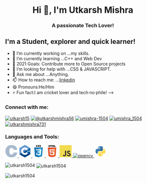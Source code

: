 <h1 align="center">Hi 👋, I'm Utkarsh Mishra</h1>
<h3 align="center">A passionate Tech Lover!</h3>


## I'm a Student, explorer and quick learner!

- 🔭 I’m currently working on ...my skills.
- 🌱 I’m currently learning ...C++ and Web Dev
- 👯 2021 Goals: Contribute more to Open Source projects
- 🤔 I’m looking for help with ...CSS & JAVASCRIPT.
- 💬 Ask me about ...Anything.
- 📫 How to reach me: ...[linkedin](https://www.linkedin.com/in/umishra-1504/)
- 😄 Pronouns:He/Him
- ⚡ Fun fact:I am cricket lover and tech·no·phile!
-->


<h3 align="left">Connect with me:</h3>
<p align="left">
<a href="https://codepen.io/utkarsh15" target="blank"><img align="center" src="https://cdn.jsdelivr.net/npm/simple-icons@3.0.1/icons/codepen.svg" alt="utkarsh15" height="30" width="40" /></a>
<a href="https://twitter.com/@utkarshmishra56" target="blank"><img align="center" src="https://cdn.jsdelivr.net/npm/simple-icons@3.0.1/icons/twitter.svg" alt="@utkarshmishra56" height="30" width="40" /></a>
<a href="https://linkedin.com/in/umishra-1504" target="blank"><img align="center" src="https://cdn.jsdelivr.net/npm/simple-icons@3.0.1/icons/linkedin.svg" alt="umishra-1504" height="30" width="40" /></a>
<a href="https://instagram.com/umishra_1504" target="blank"><img align="center" src="https://cdn.jsdelivr.net/npm/simple-icons@3.0.1/icons/instagram.svg" alt="umishra_1504" height="30" width="40" /></a>
<a href="https://www.hackerrank.com/utkarshmishra731" target="blank"><img align="center" src="https://cdn.jsdelivr.net/npm/simple-icons@3.0.1/icons/hackerrank.svg" alt="utkarshmishra731" height="30" width="40" /></a>
</p>

<h3 align="left">Languages and Tools:</h3>
<p align="left"> <a href="https://www.cprogramming.com/" target="_blank"> <img src="https://raw.githubusercontent.com/devicons/devicon/master/icons/c/c-original.svg" alt="c" width="40" height="40"/> </a> <a href="https://www.w3schools.com/cpp/" target="_blank"> <img src="https://raw.githubusercontent.com/devicons/devicon/master/icons/cplusplus/cplusplus-original.svg" alt="cplusplus" width="40" height="40"/> </a> <a href="https://www.w3schools.com/css/" target="_blank"> <img src="https://raw.githubusercontent.com/devicons/devicon/master/icons/css3/css3-original-wordmark.svg" alt="css3" width="40" height="40"/> </a> <a href="https://www.w3.org/html/" target="_blank"> <img src="https://raw.githubusercontent.com/devicons/devicon/master/icons/html5/html5-original-wordmark.svg" alt="html5" width="40" height="40"/> </a> <a href="https://developer.mozilla.org/en-US/docs/Web/JavaScript" target="_blank"> <img src="https://raw.githubusercontent.com/devicons/devicon/master/icons/javascript/javascript-original.svg" alt="javascript" width="40" height="40"/> </a> <a href="https://opencv.org/" target="_blank"> <img src="https://www.vectorlogo.zone/logos/opencv/opencv-icon.svg" alt="opencv" width="40" height="40"/> </a> <a href="https://www.python.org" target="_blank"> <img src="https://raw.githubusercontent.com/devicons/devicon/master/icons/python/python-original.svg" alt="python" width="40" height="40"/> </a> </p>

<p><img align="left" src="https://github-readme-stats.vercel.app/api/top-langs?username=utkarsh1504&show_icons=true&locale=en&layout=compact" alt="utkarsh1504" /></p>

<p>&nbsp;<img align="center" src="https://github-readme-stats.vercel.app/api?username=utkarsh1504&show_icons=true&locale=en" alt="utkarsh1504" /></p>

<p><img align="center" src="https://github-readme-streak-stats.herokuapp.com/?user=utkarsh1504& theme=dark" alt="utkarsh1504" /></p>

